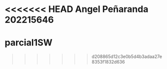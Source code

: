 <<<<<<< HEAD
Angel Peñaranda 202215646
=======
# parcial1SW
>>>>>>> d208865d12c3e0b5d4b3adaa27e8353f1832d636

